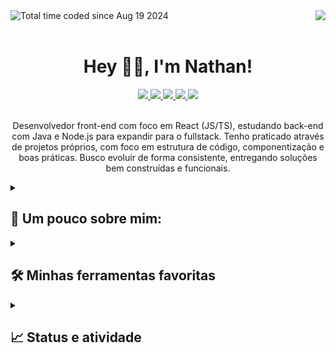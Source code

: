<div align="center">
  <img align="right" src="https://komarev.com/ghpvc/?username=nathan-swe&color=811ed3&style=for-the-badge&label=Views" />
  <a href="https://wakatime.com/@96a13143-a47c-4a5f-932c-a56a25b82e18">
    <img align="left" src="https://wakatime.com/badge/user/96a13143-a47c-4a5f-932c-a56a25b82e18.svg?style=for-the-badge&color=811ed3" alt="Total time coded since Aug 19 2024" />
  </a>
</div>

<br>
<br>
<h1 align="center">Hey 👋🏾, I'm Nathan!</h1>
<div align="center">
  <a href="https://github.com/nathan-swe" target="_blank">
    <img src="https://img.shields.io/badge/GitHub-100000?style=for-the-badge&logo=github&logoColor=white" target="_blank" />
  </a>
  <a href="https://www.linkedin.com/in/nathan-swe/" target="_blank" >
    <img src="https://img.shields.io/badge/-LinkedIn-%230077B5?style=for-the-badge&logo=linkedin&logoColor=white" target="_blank" />
  </a>
  <a href="mailto:nathanls.swe@gmail.com">
    <img src="https://img.shields.io/badge/Gmail-D14836?style=for-the-badge&logo=gmail&logoColor=white" />
  </a>
  <a href="https://open.spotify.com/user/31ln6o6jtfic4zjqvyclkz47a7lq" target="_blank" >
    <img src="https://img.shields.io/badge/Spotify-1ED760?&style=for-the-badge&logo=spotify&logoColor=white" target="_blank" />
  </a>
  <a href="https://steamcommunity.com/id/nathanls_/" target="_blank">
    <img src="https://img.shields.io/badge/Steam-000000?style=for-the-badge&logo=steam&logoColor=white" target="_blank" />
  </a>
</div>

<br>
<p align="center">
  Desenvolvedor front-end com foco em React (JS/TS), estudando back-end com Java e Node.js para expandir para o fullstack. Tenho praticado através de projetos próprios, com foco em estrutura de código, componentização e boas práticas. Busco evoluir de forma consistente, entregando soluções bem construídas e funcionais.
</p>

<details>
  <summary><h2>🤔 Um pouco sobre mim:</h2></summary>

  <table align="center">
    <tr>
      <td colspan="2">
        <h3>📖 &nbsp; Lifelong learner!</h3>
        <p>🎓 &nbsp; Estou cursando Ciência da Computação</p>
        <p>💻 &nbsp; Atualmente estudando Java</p>
        <p>🏹 &nbsp; Aficionado por RPG's</p>
        <p>🎧 &nbsp; Amo música e estou sempre com uma playlist rolando</p>
        <p>🤓 &nbsp; No tempo livre, curto jogar RPG, assistir animes, ler livros</p>
        <p>💬 &nbsp; Sinta-se à vontade para me chamar no <a href="https://www.linkedin.com/in/nathan-swe/" target="_blank">LinkedIn</a></p>
        <!-- <p>📄 &nbsp; Dá uma olhada no meu currículo.</p> -->
      </td>
      <td colspan="2">
        <a href="https://spotify-github-profile.kittinanx.com/api/view?uid=31ln6o6jtfic4zjqvyclkz47a7lq&redirect=true">
          <img src="https://spotify-github-profile.kittinanx.com/api/view?uid=31ln6o6jtfic4zjqvyclkz47a7lq&cover_image=true&theme=default&show_offline=true&background_color=121212&interchange=true&bar_color=a200fa" alt="spotify-github-profile" />
        </a>
      </td>
    </tr>
  </table>
</details>

<details>
  <summary><h2>🛠️ Minhas ferramentas favoritas</h2></summary>
  <div>
    <p><b>Proficiente com:</b></p>        
      <img title="Javascript" alt="javascript-logo" src="https://cdn.jsdelivr.net/gh/devicons/devicon@latest/icons/javascript/javascript-plain.svg" width="40px" />        
      <img title="Node.js" alt="nodejs-logo" src="https://cdn.jsdelivr.net/gh/devicons/devicon@latest/icons/nodejs/nodejs-plain-wordmark.svg" width="40px" />
      <img title="React" alt="react-logo" src="https://cdn.jsdelivr.net/gh/devicons/devicon@latest/icons/react/react-original-wordmark.svg" width="40px" />
      <img title="SASS" alt="sass-logo" src="https://cdn.jsdelivr.net/gh/devicons/devicon@latest/icons/sass/sass-original.svg" width="40px" />
      <img title="Tailwind" alt="tailwind-logo" src="https://cdn.jsdelivr.net/gh/devicons/devicon@latest/icons/tailwindcss/tailwindcss-original.svg" width="40px" />        
      <img title="Figma" alt="figma-logo" src="https://cdn.jsdelivr.net/gh/devicons/devicon@latest/icons/figma/figma-original.svg" width="40px" />          
      <img title="Git" alt="git-logo" src="https://cdn.jsdelivr.net/gh/devicons/devicon@latest/icons/git/git-original.svg" width="40px" />       
      <img title="Firebase" alt="firebase-logo" src="https://cdn.jsdelivr.net/gh/devicons/devicon@latest/icons/firebase/firebase-original.svg" width="40px" />        
      <img title="Jest" alt="jest-logo" src="https://cdn.jsdelivr.net/gh/devicons/devicon@latest/icons/jest/jest-plain.svg" width="40px" />
    <br>
    <br>
    <p><b>Aprimorando em:</b></p>        
      <img title="Java" alt="java-logo" src="https://cdn.jsdelivr.net/gh/devicons/devicon@latest/icons/java/java-original.svg" width="40px" />
      <img title="Spring" alt="spring-logo" src="https://cdn.jsdelivr.net/gh/devicons/devicon@latest/icons/spring/spring-original.svg" width="40px" />
      <img title="PostgreSQL" alt="postgresql-logo" src="https://cdn.jsdelivr.net/gh/devicons/devicon@latest/icons/postgresql/postgresql-plain-wordmark.svg" width="40px" />
      <img title="MongoDB" alt="mongodb-logo" src="https://cdn.jsdelivr.net/gh/devicons/devicon@latest/icons/mongodb/mongodb-plain-wordmark.svg" width="40px" />
  </div>
</details>

<details>
  <summary><h2>📈 Status e atividade</h2></summary>

| ![](http://github-profile-summary-cards.vercel.app/api/cards/stats?username=nathan-swe&theme=aura) | ![](http://github-profile-summary-cards.vercel.app/api/cards/repos-per-language?username=nathan-swe&hide=Html&theme=aura) | ![](http://github-profile-summary-cards.vercel.app/api/cards/most-commit-language?username=nathan-swe&theme=aura) |
| :------------------------------------------------------------------------------------------------: | :-----------------------------------------------------------------------------------------------------------------------: | :---------------------------------------------------------------------------------------------------------------: |

| ![](http://github-profile-summary-cards.vercel.app/api/cards/profile-details?username=nathan-swe&theme=aura) | [![GitHub Streak](https://streak-stats.demolab.com?user=nathan-swe&theme=aura&hide_border=true&date_format=j%20M%5B%20Y%5D)](https://git.io/streak-stats) |
| :----------------------------------------------------------------------------------------------------------: | :-------------------------------------------------------------------------------------------------------------------------------------------------------: |

| <img src="https://github-readme-stats.vercel.app/api/top-langs/?username=nathan-swe&layout=compact&theme=aura&hide_border=true" alt="Top Languages" width="390px" /> | [![Discord Presence](https://lanyard.cnrad.dev/api/1277639507218530449?theme=dark&idleMessage=Possivelmente%20longe%20do%20PC%20🍃)](https://discord.com/users/1277639507218530449) | <a href="https://x.com/babs69420/status/1936488344868823248" target="_blank"> <img src="https://i.ibb.co/fdtHZWGH/ezgif-3961231538190b.gif" width="200px" /> </a> |
| :------------------------------------------------------------------------------------------------------------------------------------------------------------------: | :---------------------------------------------------------------------------------------------------------------------------------------------------------------------------------: | :---------------------------------------------------------------------------------------------------------------------------------------------------------------: |

</details>
